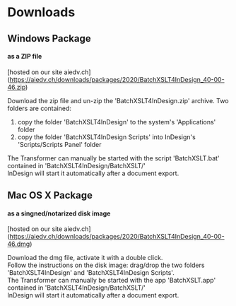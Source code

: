 
# Downloads
## Windows Package
#### as a ZIP file
[hosted on our site aiedv.ch] (https://aiedv.ch/downloads/packages/2020/BatchXSLT4InDesign_40-00-46.zip)

Download the zip file and un-zip the 'BatchXSLT4InDesign.zip' archive.
Two folders are contained:
1) copy the folder 'BatchXSLT4InDesign' to the system's 'Applications' folder
2) copy the folder 'BatchXSLT4InDesign Scripts' into InDesign's 'Scripts/Scripts Panel' folder

The Transformer can manually be started with the script 'BatchXSLT.bat' contained in 'BatchXSLT4InDesign/BatchXSLT/'\
InDesign will start it automatically after a document export.


## Mac OS X Package
#### as a singned/notarized disk image
[hosted on our site aiedv.ch] (https://aiedv.ch/downloads/packages/2020/BatchXSLT4InDesign_40-00-46.dmg)

Download the dmg file, activate it with a double click.\
Follow the instructions on the disk image: drag/drop the two folders 'BatchXSLT4InDesign' and 'BatchXSLT4InDesign Scripts'.\
The Transformer can manually be started with the app 'BatchXSLT.app' contained in 'BatchXSLT4InDesign/BatchXSLT/'\
InDesign will start it automatically after a document export.
